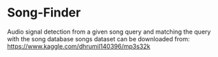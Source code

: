 # Song-Finder
Audio signal detection from a given song query and matching the query with the song database
songs dataset can be downloaded from: https://www.kaggle.com/dhrumil140396/mp3s32k
